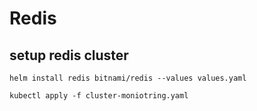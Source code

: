 # Redis

## setup redis cluster 

```
helm install redis bitnami/redis --values values.yaml

kubectl apply -f cluster-moniotring.yaml
```
